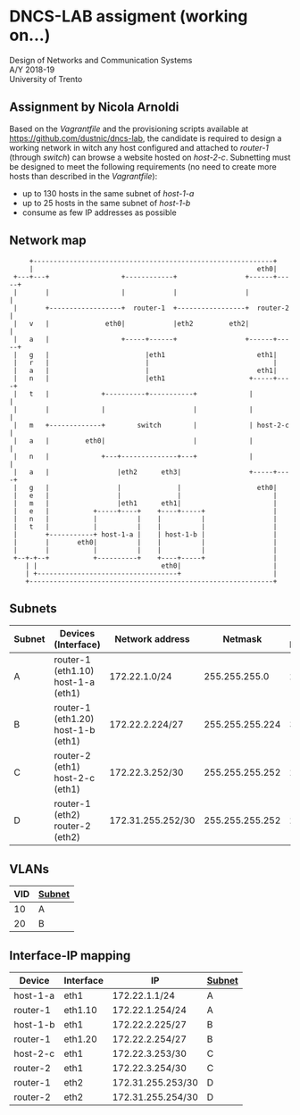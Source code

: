 # DNCS-LAB assigment (working on...)

Design of Networks and Communication Systems  
A/Y 2018-19  
University of Trento

## Assignment by Nicola Arnoldi

Based on the _Vagrantfile​_ and the provisioning scripts available at <https://github.com/dustnic/dncs-lab​>, the candidate is required to design a working network in witch any host configured and attached to​ _router-1​_ (through _switch​_) can browse a website hosted on _host-2-c_.
Subnetting must be designed to meet the following requirements (no need to create more hosts than described in the _Vagrantfile_):

-   up to 130 hosts in the same subnet of​ _host-1-a_
-   up to 25 hosts in the same subnet of _host-1-b_
-   consume as few IP addresses as possible

## Network map

         +------------------------------------------------------------+
         |                                                        eth0|
     +---+---+                  +------------+                 +------+-----+
     |       |                  |            |                 |            |
     |       +------------------+  router-1  +-----------------+  router-2  |
     |   v   |              eth0|            |eth2         eth2|            |
     |   a   |                  +-----+------+                 +------+-----+
     |   g   |                        |eth1                       eth1|
     |   r   |                        |                               |
     |   a   |                        |                           eth1|
     |   n   |                        |eth1                     +-----+----+
     |   t   |             +----------+-----------+             |          |
     |       |             |                      |             |          |
     |   m   +-------------+        switch        |             | host-2-c |
     |   a   |         eth0|                      |             |          |
     |   n   |             +---+--------------+---+             |          |
     |   a   |                 |eth2      eth3|                 +-----+----+
     |   g   |                 |              |                   eth0|
     |   e   |                 |              |                       |
     |   m   |                 |eth1      eth1|                       |
     |   e   |           +-----+----+    +----+-----+                 |
     |   n   |           |          |    |          |                 |
     |   t   |           |          |    |          |                 |
     |       +-----------+ host-1-a |    | host-1-b |                 |
     |       |       eth0|          |    |          |                 |
     |       |           |          |    |          |                 |
     +--+-+--+           +----------+    +----+-----+                 |
        | |                               eth0|                       |
        | +-----------------------------------+                       |
        +-------------------------------------------------------------+

## Subnets

| Subnet | Devices (Interface)                   | Network address   | Netmask         | # of hosts |
| ------ | ------------------------------------- | ----------------- | --------------- | ---------- |
| A      | router-1 (eth1.10)<br>host-1-a (eth1) | 172.22.1.0/24     | 255.255.255.0   | 254        |
| B      | router-1 (eth1.20)<br>host-1-b (eth1) | 172.22.2.224/27   | 255.255.255.224 | 30         |
| C      | router-2 (eth1)<br>host-2-c (eth1)    | 172.22.3.252/30   | 255.255.255.252 | 2          |
| D      | router-1 (eth2)<br>router-2 (eth2)    | 172.31.255.252/30 | 255.255.255.252 | 2          |

## VLANs

| VID | [Subnet](#subnets) |
| --- | ------------------ |
| 10  | A                  |
| 20  | B                  |

## Interface-IP mapping

| Device   | Interface | IP                | [Subnet](#subnets) |
| -------- | --------- | ----------------- | ------------------ |
| host-1-a | eth1      | 172.22.1.1/24     | A                  |
| router-1 | eth1.10   | 172.22.1.254/24   | A                  |
| host-1-b | eth1      | 172.22.2.225/27   | B                  |
| router-1 | eth1.20   | 172.22.2.254/27   | B                  |
| host-2-c | eth1      | 172.22.3.253/30   | C                  |
| router-2 | eth1      | 172.22.3.254/30   | C                  |
| router-1 | eth2      | 172.31.255.253/30 | D                  |
| router-2 | eth2      | 172.31.255.254/30 | D                  |
